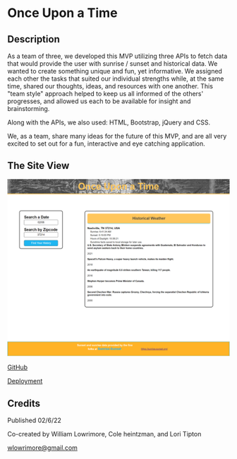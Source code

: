 # **Once Upon a Time**


## **Description**

As a team of three, we developed this MVP utilizing three APIs to fetch data that would provide the user with sunrise / sunset and historical data.  We wanted to create something unique and fun, yet informative.  We assigned each other the tasks that suited our individual strengths while, at the same time, shared our thoughts, ideas, and resources with one another. This "team style" approach helped to keep us all informed of the others' progresses, and allowed us each to be available for insight and brainstorming.

Along with the APIs, we also used: HTML, Bootstrap, jQuery and CSS.

We, as a team, share many ideas for the future of this MVP, and are all very excited to set out for a fun, interactive and eye catching application.


## **The Site View**


<img src="assets/Images/1nceUponATime.png" alt="Web Page Initial View" >

<a href="github.com/wlowrimore/vandy-pjct1-once-upon-a-time" target="_blank" rel="noreferrer">GitHub</a>

<a href="https://wlowrimore.github.io/vandy-pjct1-once-upon-a-time/" target="_blank" rel="noreferrer">Deployment</a>


<!-- ## **Resources** -->

## **Credits**

Published 02/6/22

Co-created by William Lowrimore, Cole  heintzman, and Lori Tipton

wlowrimore@gmail.com

